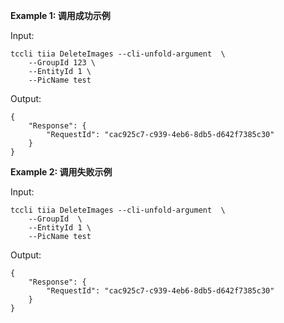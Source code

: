 **Example 1: 调用成功示例**



Input: 

```
tccli tiia DeleteImages --cli-unfold-argument  \
    --GroupId 123 \
    --EntityId 1 \
    --PicName test
```

Output: 
```
{
    "Response": {
        "RequestId": "cac925c7-c939-4eb6-8db5-d642f7385c30"
    }
}
```

**Example 2: 调用失败示例**



Input: 

```
tccli tiia DeleteImages --cli-unfold-argument  \
    --GroupId  \
    --EntityId 1 \
    --PicName test
```

Output: 
```
{
    "Response": {
        "RequestId": "cac925c7-c939-4eb6-8db5-d642f7385c30"
    }
}
```

